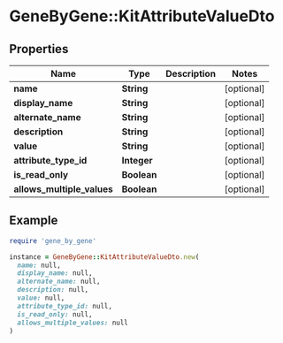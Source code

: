 # GeneByGene::KitAttributeValueDto

## Properties

| Name | Type | Description | Notes |
| ---- | ---- | ----------- | ----- |
| **name** | **String** |  | [optional] |
| **display_name** | **String** |  | [optional] |
| **alternate_name** | **String** |  | [optional] |
| **description** | **String** |  | [optional] |
| **value** | **String** |  | [optional] |
| **attribute_type_id** | **Integer** |  | [optional] |
| **is_read_only** | **Boolean** |  | [optional] |
| **allows_multiple_values** | **Boolean** |  | [optional] |

## Example

```ruby
require 'gene_by_gene'

instance = GeneByGene::KitAttributeValueDto.new(
  name: null,
  display_name: null,
  alternate_name: null,
  description: null,
  value: null,
  attribute_type_id: null,
  is_read_only: null,
  allows_multiple_values: null
)
```

